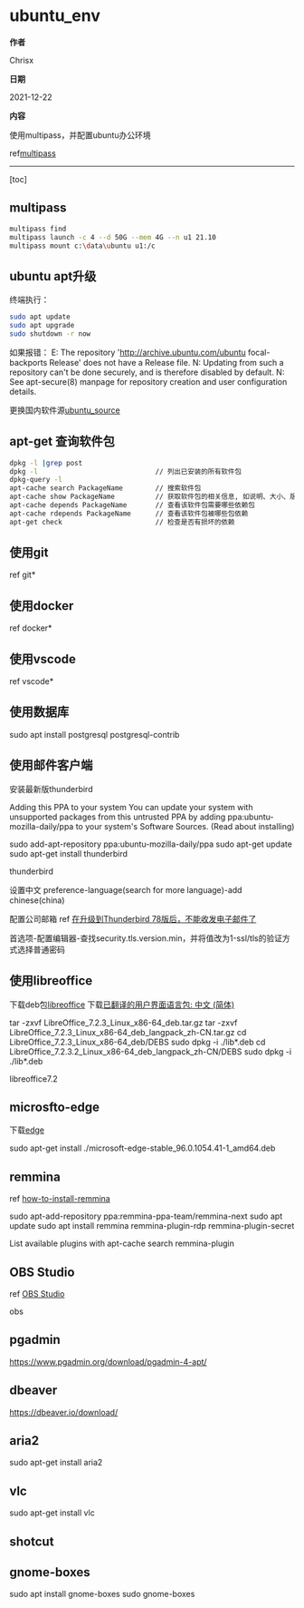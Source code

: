# ubuntu_env

**作者**

Chrisx

**日期**

2021-12-22

**内容**

使用multipass，并配置ubuntu办公环境

ref[multipass](https://multipass.run/)

----

[toc]

## multipass

```sh
multipass find
multipass launch -c 4 --d 50G --mem 4G --n u1 21.10
multipass mount c:\data\ubuntu u1:/c
```

## ubuntu apt升级

终端执行：

```sh
sudo apt update
sudo apt upgrade
sudo shutdown -r now
```

如果报错：
E: The repository 'http://archive.ubuntu.com/ubuntu focal-backports Release' does not have a Release file.
N: Updating from such a repository can't be done securely, and is therefore disabled by default.
N: See apt-secure(8) manpage for repository creation and user configuration details.

更换国内软件源[ubuntu_source](./ubuntu_source.md)

## apt-get 查询软件包

```sh
dpkg -l |grep post
dpkg -l                             // 列出已安装的所有软件包
dpkg-query -l
apt-cache search PackageName        // 搜索软件包
apt-cache show PackageName          // 获取软件包的相关信息, 如说明、大小、版本等
apt-cache depends PackageName       // 查看该软件包需要哪些依赖包
apt-cache rdepends PackageName      // 查看该软件包被哪些包依赖
apt-get check                       // 检查是否有损坏的依赖
```

## 使用git

ref git*

## 使用docker

ref docker*

## 使用vscode

ref vscode*

## 使用数据库

sudo apt install postgresql postgresql-contrib

## 使用邮件客户端

安装最新版thunderbird

Adding this PPA to your system
You can update your system with unsupported packages from this untrusted PPA by adding ppa:ubuntu-mozilla-daily/ppa to your system's Software Sources. (Read about installing)

sudo add-apt-repository ppa:ubuntu-mozilla-daily/ppa
sudo apt-get update
sudo apt-get install thunderbird

thunderbird

设置中文
preference-language(search for more language)-add chinese(china)

配置公司邮箱
ref [在升级到Thunderbird 78版后，不能收发电子邮件了](https://support.mozilla.org/zh-CN/kb/thunderbird-78-faq-cn#w_zai-sheng-ji-dao-thunderbird-78ban-hou-bu-neng-shou-fa-dian-zi-you-jian-liao)

首选项-配置编辑器-查找security.tls.version.min，并将值改为1-ssl/tls的验证方式选择普通密码

## 使用libreoffice

下载deb包[libreoffice](https://zh-cn.libreoffice.org/download/libreoffice/?type=deb-x86_64&version=7.2.3&lang=zh-CN)
下载[已翻译的用户界面语言包: 中文 (简体)]()

tar -zxvf LibreOffice_7.2.3_Linux_x86-64_deb.tar.gz
tar -zxvf LibreOffice_7.2.3_Linux_x86-64_deb_langpack_zh-CN.tar.gz
cd LibreOffice_7.2.3_Linux_x86-64_deb/DEBS
sudo dpkg -i ./lib*.deb
cd LibreOffice_7.2.3.2_Linux_x86-64_deb_langpack_zh-CN/DEBS
sudo dpkg -i ./lib*.deb

libreoffice7.2

## microsfto-edge

下载[edge](https://www.microsoft.com/zh-cn/edge?r=1#evergreen)

sudo apt-get install ./microsoft-edge-stable_96.0.1054.41-1_amd64.deb

## remmina

ref [how-to-install-remmina](https://remmina.org/how-to-install-remmina/#ubuntu)

sudo apt-add-repository ppa:remmina-ppa-team/remmina-next
sudo apt update
sudo apt install remmina remmina-plugin-rdp remmina-plugin-secret

List available plugins with apt-cache search remmina-plugin

## OBS Studio

ref [OBS Studio](https://obsproject.com/wiki/install-instructions#linux)

obs

## pgadmin

https://www.pgadmin.org/download/pgadmin-4-apt/

## dbeaver

https://dbeaver.io/download/

## aria2

sudo apt-get install aria2

## vlc

sudo apt-get install vlc

## shotcut

## gnome-boxes

sudo apt install gnome-boxes
sudo gnome-boxes


